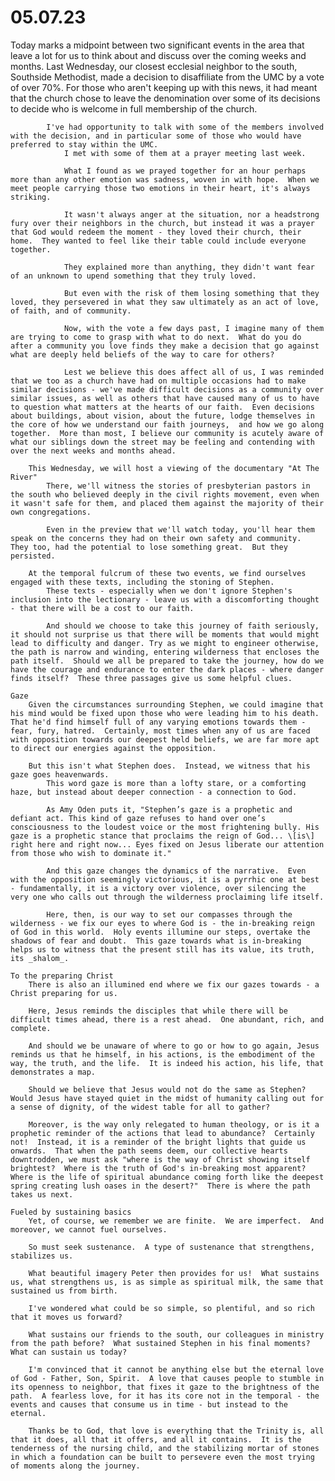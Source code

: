 # 05.07.23

Today marks a midpoint between two significant events in the area that leave a lot for us to think about and discuss over the coming weeks and months.
		Last Wednesday, our closest ecclesial neighbor to the south, Southside Methodist, made a decision to disaffiliate from the UMC by a vote of over 70%.
			For those who aren't keeping up with this news, it had meant that the church chose to leave the denomination over some of its decisions to decide who is welcome in full membership of the church.
			
			I've had opportunity to talk with some of the members involved with the decision, and in particular some of those who would have preferred to stay within the UMC.
				I met with some of them at a prayer meeting last week.
				
				What I found as we prayed together for an hour perhaps more than any other emotion was sadness, woven in with hope.  When we meet people carrying those two emotions in their heart, it's always striking.
				
				It wasn't always anger at the situation, nor a headstrong fury over their neighbors in the church, but instead it was a prayer that God would redeem the moment - they loved their church, their home.  They wanted to feel like their table could include everyone together. 
				
				They explained more than anything, they didn't want fear of an unknown to upend something that they truly loved.
				
				But even with the risk of them losing something that they loved, they persevered in what they saw ultimately as an act of love, of faith, and of community.
				
				Now, with the vote a few days past, I imagine many of them are trying to come to grasp with what to do next.  What do you do after a community you love finds they make a decision that go against what are deeply held beliefs of the way to care for others?
				
				Lest we believe this does affect all of us, I was reminded that we too as a church have had on multiple occasions had to make similar decisions - we've made difficult decisions as a community over similar issues, as well as others that have caused many of us to have to question what matters at the hearts of our faith.  Even decisions about buildings, about vision, about the future, lodge themselves in the core of how we understand our faith journeys,  and how we go along together.  More than most, I believe our community is acutely aware of what our siblings down the street may be feeling and contending with over the next weeks and months ahead.
				
		This Wednesday, we will host a viewing of the documentary "At The River"
			There, we'll witness the stories of presbyterian pastors in the south who believed deeply in the civil rights movement, even when it wasn't safe for them, and placed them against the majority of their own congregations.
			
			Even in the preview that we'll watch today, you'll hear them speak on the concerns they had on their own safety and community.  They too, had the potential to lose something great.  But they persisted.
			
		At the temporal fulcrum of these two events, we find ourselves engaged with these texts, including the stoning of Stephen.
			These texts - especially when we don't ignore Stephen's inclusion into the lectionary - leave us with a discomforting thought - that there will be a cost to our faith. 
			
			And should we choose to take this journey of faith seriously, it should not surprise us that there will be moments that would might lead to difficulty and danger. Try as we might to engineer otherwise, the path is narrow and winding, entering wilderness that encloses the path itself.  Should we all be prepared to take the journey, how do we have the courage and endurance to enter the dark places - where danger finds itself?  These three passages give us some helpful clues.
			
	Gaze
		Given the circumstances surrounding Stephen, we could imagine that his mind would be fixed upon those who were leading him to his death.  That he'd find himself full of any varying emotions towards them - fear, fury, hatred.  Certainly, most times when any of us are faced with opposition towards our deepest held beliefs, we are far more apt to direct our energies against the opposition.
		
		But this isn't what Stephen does.  Instead, we witness that his gaze goes heavenwards.
			This word gaze is more than a lofty stare, or a comforting haze, but instead about deeper connection - a connection to God.
			
			As Amy Oden puts it, "Stephen’s gaze is a prophetic and defiant act. This kind of gaze refuses to hand over one’s consciousness to the loudest voice or the most frightening bully. His gaze is a prophetic stance that proclaims the reign of God... \[is\] right here and right now... Eyes fixed on Jesus liberate our attention from those who wish to dominate it."
			
			And this gaze changes the dynamics of the narrative.  Even with the opposition seemingly victorious, it is a pyrrhic one at best - fundamentally, it is a victory over violence, over silencing the very one who calls out through the wilderness proclaiming life itself.
			
			Here, then, is our way to set our compasses through the wilderness - we fix our eyes to where God is - the in-breaking reign of God in this world.  Holy events illumine our steps, overtake the shadows of fear and doubt.  This gaze towards what is in-breaking helps us to witness that the present still has its value, its truth, its _shalom_. 
			
	To the preparing Christ
		There is also an illumined end where we fix our gazes towards - a Christ preparing for us.
		
		Here, Jesus reminds the disciples that while there will be difficult times ahead, there is a rest ahead.  One abundant, rich, and complete. 
		
		And should we be unaware of where to go or how to go again, Jesus reminds us that he himself, in his actions, is the embodiment of the way, the truth, and the life.  It is indeed his action, his life, that demonstrates a map.
		
		Should we believe that Jesus would not do the same as Stephen?  Would Jesus have stayed quiet in the midst of humanity calling out for a sense of dignity, of the widest table for all to gather? 
		
		Moreover, is the way only relegated to human theology, or is it a prophetic reminder of the actions that lead to abundance?  Certainly not!  Instead, it is a reminder of the bright lights that guide us onwards.  That when the path seems deem, our collective hearts downtrodden, we must ask "where is the way of Christ showing itself brightest?  Where is the truth of God's in-breaking most apparent?  Where is the life of spiritual abundance coming forth like the deepest spring creating lush oases in the desert?"  There is where the path takes us next.
		
	Fueled by sustaining basics
		Yet, of course, we remember we are finite.  We are imperfect.  And moreover, we cannot fuel ourselves.
		
		So must seek sustenance.  A type of sustenance that strengthens, stabilizes us.
		
		What beautiful imagery Peter then provides for us!  What sustains us, what strengthens us, is as simple as spiritual milk, the same that sustained us from birth.
		
		I've wondered what could be so simple, so plentiful, and so rich that it moves us forward?
		
		What sustains our friends to the south, our colleagues in ministry from the path before?  What sustained Stephen in his final moments?  What can sustain us today?
		
		I'm convinced that it cannot be anything else but the eternal love of God - Father, Son, Spirit.  A love that causes people to stumble in its openness to neighbor, that fixes it gaze to the brightness of the path.  A fearless love, for it has its core not in the temporal - the events and causes that consume us in time - but instead to the eternal.
		
		Thanks be to God, that love is everything that the Trinity is, all that it does, all that it offers, and all it contains.  It is the tenderness of the nursing child, and the stabilizing mortar of stones in which a foundation can be built to persevere even the most trying of moments along the journey.
